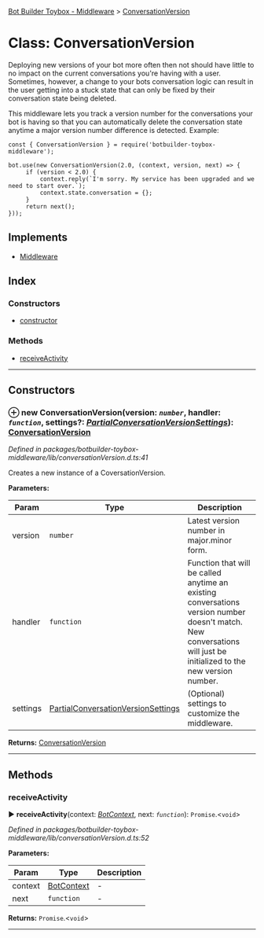 [Bot Builder Toybox - Middleware](../README.md) > [ConversationVersion](../classes/botbuilder_toybox_middleware.conversationversion.md)



# Class: ConversationVersion


Deploying new versions of your bot more often then not should have little to no impact on the current conversations you're having with a user. Sometimes, however, a change to your bots conversation logic can result in the user getting into a stuck state that can only be fixed by their conversation state being deleted.

This middleware lets you track a version number for the conversations your bot is having so that you can automatically delete the conversation state anytime a major version number difference is detected. Example:

    const { ConversationVersion } = require('botbuilder-toybox-middleware');

    bot.use(new ConversationVersion(2.0, (context, version, next) => {
         if (version < 2.0) {
             context.reply(`I'm sorry. My service has been upgraded and we need to start over.`);
             context.state.conversation = {};
         }
         return next();
    }));

## Implements

* [Middleware]()

## Index

### Constructors

* [constructor](botbuilder_toybox_middleware.conversationversion.md#constructor)


### Methods

* [receiveActivity](botbuilder_toybox_middleware.conversationversion.md#receiveactivity)



---
## Constructors
<a id="constructor"></a>


### ⊕ **new ConversationVersion**(version: *`number`*, handler: *`function`*, settings?: *[Partial]()[ConversationVersionSettings](../interfaces/botbuilder_toybox_middleware.conversationversionsettings.md)*): [ConversationVersion](botbuilder_toybox_middleware.conversationversion.md)


*Defined in packages/botbuilder-toybox-middleware/lib/conversationVersion.d.ts:41*



Creates a new instance of a CoversationVersion.


**Parameters:**

| Param | Type | Description |
| ------ | ------ | ------ |
| version | `number`   |  Latest version number in major.minor form. |
| handler | `function`   |  Function that will be called anytime an existing conversations version number doesn't match. New conversations will just be initialized to the new version number. |
| settings | [Partial]()[ConversationVersionSettings](../interfaces/botbuilder_toybox_middleware.conversationversionsettings.md)   |  (Optional) settings to customize the middleware. |





**Returns:** [ConversationVersion](botbuilder_toybox_middleware.conversationversion.md)

---


## Methods
<a id="receiveactivity"></a>

###  receiveActivity

► **receiveActivity**(context: *[BotContext]()*, next: *`function`*): `Promise`.<`void`>



*Defined in packages/botbuilder-toybox-middleware/lib/conversationVersion.d.ts:52*



**Parameters:**

| Param | Type | Description |
| ------ | ------ | ------ |
| context | [BotContext]()   |  - |
| next | `function`   |  - |





**Returns:** `Promise`.<`void`>





___


